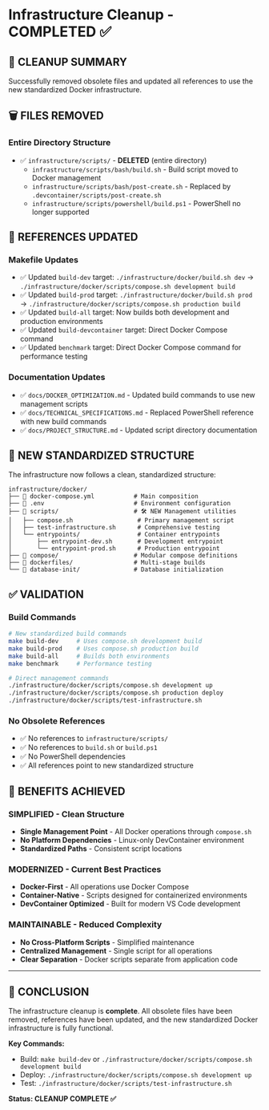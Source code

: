 # Infrastructure Cleanup - COMPLETED ✅

## 🧹 **CLEANUP SUMMARY**

Successfully removed obsolete files and updated all references to use the new standardized Docker infrastructure.

## 🗑️ **FILES REMOVED**

### **Entire Directory Structure**

- ✅ `infrastructure/scripts/` - **DELETED** (entire directory)
  - `infrastructure/scripts/bash/build.sh` - Build script moved to Docker management
  - `infrastructure/scripts/bash/post-create.sh` - Replaced by `.devcontainer/scripts/post-create.sh`
  - `infrastructure/scripts/powershell/build.ps1` - PowerShell no longer supported

## 📝 **REFERENCES UPDATED**

### **Makefile Updates**

- ✅ Updated `build-dev` target: `./infrastructure/docker/build.sh dev` → `./infrastructure/docker/scripts/compose.sh development build`
- ✅ Updated `build-prod` target: `./infrastructure/docker/build.sh prod` → `./infrastructure/docker/scripts/compose.sh production build`
- ✅ Updated `build-all` target: Now builds both development and production environments
- ✅ Updated `build-devcontainer` target: Direct Docker Compose command
- ✅ Updated `benchmark` target: Direct Docker Compose command for performance testing

### **Documentation Updates**

- ✅ `docs/DOCKER_OPTIMIZATION.md` - Updated build commands to use new management scripts
- ✅ `docs/TECHNICAL_SPECIFICATIONS.md` - Replaced PowerShell reference with new build commands
- ✅ `docs/PROJECT_STRUCTURE.md` - Updated script directory documentation

## 🎯 **NEW STANDARDIZED STRUCTURE**

The infrastructure now follows a clean, standardized structure:

```
infrastructure/docker/
├── 🚀 docker-compose.yml           # Main composition
├── 🔧 .env                         # Environment configuration
├── 📂 scripts/                     # 🛠️ NEW Management utilities
│   ├── compose.sh                  # Primary management script
│   ├── test-infrastructure.sh      # Comprehensive testing
│   └── entrypoints/                # Container entrypoints
│       ├── entrypoint-dev.sh       # Development entrypoint
│       └── entrypoint-prod.sh      # Production entrypoint
├── 📂 compose/                     # Modular compose definitions
├── 📂 dockerfiles/                 # Multi-stage builds
└── 📂 database-init/               # Database initialization
```

## ✅ **VALIDATION**

### **Build Commands**

```bash
# New standardized build commands
make build-dev     # Uses compose.sh development build
make build-prod    # Uses compose.sh production build
make build-all     # Builds both environments
make benchmark     # Performance testing

# Direct management commands
./infrastructure/docker/scripts/compose.sh development up
./infrastructure/docker/scripts/compose.sh production deploy
./infrastructure/docker/scripts/test-infrastructure.sh
```

### **No Obsolete References**

- ✅ No references to `infrastructure/scripts/`
- ✅ No references to `build.sh` or `build.ps1`
- ✅ No PowerShell dependencies
- ✅ All references point to new standardized structure

## 🌟 **BENEFITS ACHIEVED**

### **SIMPLIFIED** - Clean Structure

- **Single Management Point** - All Docker operations through `compose.sh`
- **No Platform Dependencies** - Linux-only DevContainer environment
- **Standardized Paths** - Consistent script locations

### **MODERNIZED** - Current Best Practices

- **Docker-First** - All operations use Docker Compose
- **Container-Native** - Scripts designed for containerized environments
- **DevContainer Optimized** - Built for modern VS Code development

### **MAINTAINABLE** - Reduced Complexity

- **No Cross-Platform Scripts** - Simplified maintenance
- **Centralized Management** - Single script for all operations
- **Clear Separation** - Docker scripts separate from application code

---

## 🎉 **CONCLUSION**

The infrastructure cleanup is **complete**. All obsolete files have been removed, references have been updated, and the new standardized Docker infrastructure is fully functional.

**Key Commands:**

- Build: `make build-dev` or `./infrastructure/docker/scripts/compose.sh development build`
- Deploy: `./infrastructure/docker/scripts/compose.sh development up`
- Test: `./infrastructure/docker/scripts/test-infrastructure.sh`

**Status: CLEANUP COMPLETE ✅**
